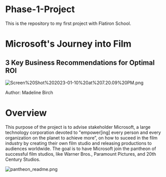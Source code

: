 # Phase-1-Project
This is the repository to my first project with Flatiron School. 

# Microsoft's Journey into Film
## 3 Key Business Recommendations for Optimal ROI

![Screen%20Shot%202023-01-10%20at%207.20.09%20PM.png](attachment:Screen%20Shot%202023-01-10%20at%207.20.09%20PM.png)

Author: Madeline Birch

# Overview

This purpose of the project is to advise stakeholder Microsoft, a large technology corporation devoted to "empower[ing] every person and every organization on the planet to achieve more”, on how to suceed in the film industry by creating their own film studio and releasing productions to audiences worldwide. The goal is to have Microsoft join the pantheon of successful film studios, like Warner Bros., Paramount Pictures, and 20th Century Studios.

![pantheon_readme.png](attachment:pantheon_readme.png)
